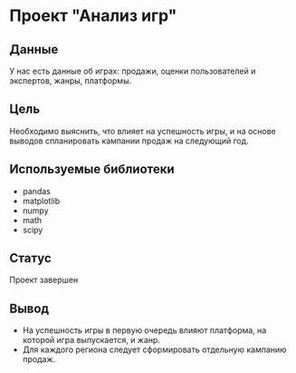# Проект "Анализ игр"
## Данные
 У нас есть данные об играх: продажи, оценки пользователей и экспертов, жанры, платформы.

## Цель
Необходимо выяснить, что влияет на успешность игры, и на основе выводов спланировать кампании продаж на следующий год.

## Используемые библиотеки
- pandas
- matplotlib
- numpy
- math
- scipy

## Статус
Проект завершен

## Вывод
- На успешность игры в первую очередь влияют платформа, на которой игра выпускается, и жанр.
- Для каждого региона следует сформировать отдельную кампанию продаж.

